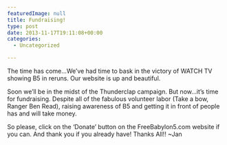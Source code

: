 ```yaml
---
featuredImage: null
title: Fundraising!
type: post
date: 2013-11-17T19:11:08+00:00
categories:
  - Uncategorized

---
```

The time has come&#8230;We&#8217;ve had time to bask in the victory of WATCH TV showing B5 in reruns. Our website is up and beautiful.

Soon we&#8217;ll be in the midst of the Thunderclap campaign. But now&#8230;it&#8217;s time for fundraising. Despite all of the fabulous volunteer labor (Take a bow, Ranger Ben Read), raising awareness of B5 and getting it in front of people has and will take money.

So please, click on the &#8216;Donate&#8217; button on the FreeBabylon5.com website if you can. And thank you if you already have! Thanks All!! ~Jan
